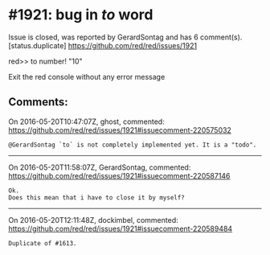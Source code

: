 
#1921: bug in _to_ word
================================================================================
Issue is closed, was reported by GerardSontag and has 6 comment(s).
[status.duplicate]
<https://github.com/red/red/issues/1921>

red>> to number! "10"

Exit the red console without any error message



Comments:
--------------------------------------------------------------------------------

On 2016-05-20T10:47:07Z, ghost, commented:
<https://github.com/red/red/issues/1921#issuecomment-220575032>

    @GerardSontag `to` is not completely implemented yet. It is a "todo".

--------------------------------------------------------------------------------

On 2016-05-20T11:58:07Z, GerardSontag, commented:
<https://github.com/red/red/issues/1921#issuecomment-220587146>

    Ok.
    Does this mean that i have to close it by myself?

--------------------------------------------------------------------------------

On 2016-05-20T12:11:48Z, dockimbel, commented:
<https://github.com/red/red/issues/1921#issuecomment-220589484>

    Duplicate of #1613.

